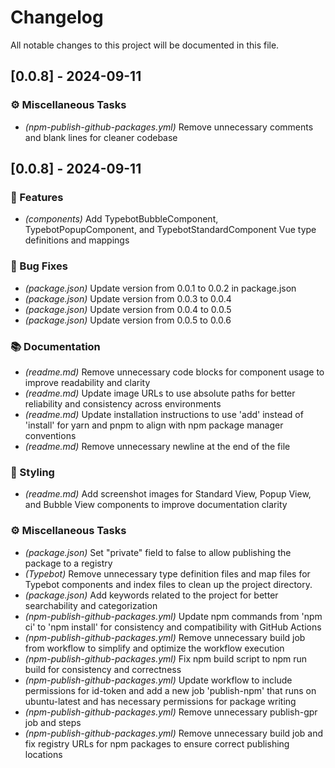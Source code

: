# Changelog

All notable changes to this project will be documented in this file.

## [0.0.8] - 2024-09-11

### ⚙️ Miscellaneous Tasks

- *(npm-publish-github-packages.yml)* Remove unnecessary comments and blank lines for cleaner codebase

## [0.0.8] - 2024-09-11

### 🚀 Features

- *(components)* Add TypebotBubbleComponent, TypebotPopupComponent, and TypebotStandardComponent Vue type definitions and mappings

### 🐛 Bug Fixes

- *(package.json)* Update version from 0.0.1 to 0.0.2 in package.json
- *(package.json)* Update version from 0.0.3 to 0.0.4
- *(package.json)* Update version from 0.0.4 to 0.0.5
- *(package.json)* Update version from 0.0.5 to 0.0.6

### 📚 Documentation

- *(readme.md)* Remove unnecessary code blocks for component usage to improve readability and clarity
- *(readme.md)* Update image URLs to use absolute paths for better reliability and consistency across environments
- *(readme.md)* Update installation instructions to use 'add' instead of 'install' for yarn and pnpm to align with npm package manager conventions
- *(readme.md)* Remove unnecessary newline at the end of the file

### 🎨 Styling

- *(readme.md)* Add screenshot images for Standard View, Popup View, and Bubble View components to improve documentation clarity

### ⚙️ Miscellaneous Tasks

- *(package.json)* Set "private" field to false to allow publishing the package to a registry
- *(Typebot)* Remove unnecessary type definition files and map files for Typebot components and index files to clean up the project directory.
- *(package.json)* Add keywords related to the project for better searchability and categorization
- *(npm-publish-github-packages.yml)* Update npm commands from 'npm ci' to 'npm install' for consistency and compatibility with GitHub Actions
- *(npm-publish-github-packages.yml)* Remove unnecessary build job from workflow to simplify and optimize the workflow execution
- *(npm-publish-github-packages.yml)* Fix npm build script to npm run build for consistency and correctness
- *(npm-publish-github-packages.yml)* Update workflow to include permissions for id-token and add a new job 'publish-npm' that runs on ubuntu-latest and has necessary permissions for package writing
- *(npm-publish-github-packages.yml)* Remove unnecessary publish-gpr job and steps
- *(npm-publish-github-packages.yml)* Remove unnecessary build job and fix registry URLs for npm packages to ensure correct publishing locations

<!-- generated by git-cliff -->
